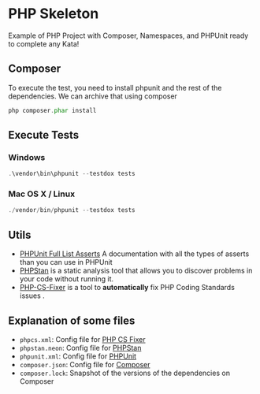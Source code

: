 # PHP Skeleton

Example of PHP Project with Composer, Namespaces, and PHPUnit ready to complete any Kata!


## Composer

To execute the test, you need to install phpunit and the rest of the dependencies.
We can archive that using composer

```php
php composer.phar install
```


## Execute Tests

### Windows
```php
.\vendor\bin\phpunit --testdox tests
```



### Mac OS X / Linux 
```php
./vendor/bin/phpunit --testdox tests
```



## Utils

- [PHPUnit Full List Asserts](https://phpunit.readthedocs.io/es/latest/assertions.html) A documentation with all the types of asserts than you can use in PHPUnit
- [PHPStan](https://github.com/phpstan/phpstan) is a static analysis tool that allows you to discover problems in your code without running it.
- [PHP-CS-Fixer](https://github.com/FriendsOfPHP/PHP-CS-Fixer) is a tool to **automatically** fix PHP Coding Standards issues .


## Explanation of some files


- `phpcs.xml`: Config file for [PHP CS Fixer](https://github.com/FriendsOfPHP/PHP-CS-Fixer)
- `phpstan.neon`: Config file for [PHPStan](https://github.com/phpstan/phpstan)  	
- `phpunit.xml`: Config file for [PHPUnit](https://phpunit.de/manual/6.5/en/appendixes.configuration.html)
- `composer.json`: Config file for [Composer](https://getcomposer.org/doc/04-schema.md)
- `composer.lock`: Snapshot of the versions of the dependencies on Composer 

